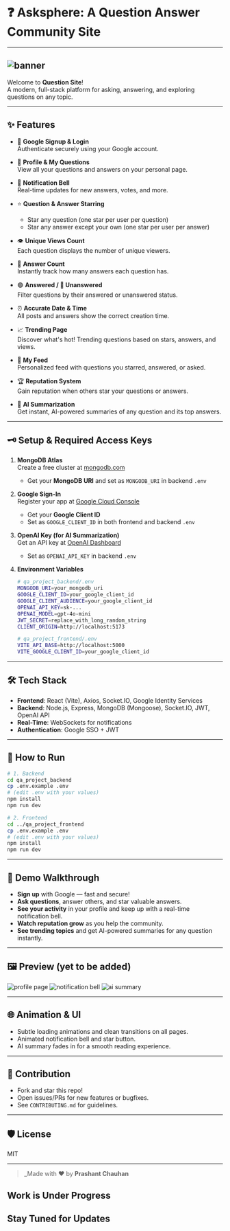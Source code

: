# ❓ Asksphere: A Question Answer Community Site

---
![banner](https://img.shields.io/badge/Question--Answer-Site-blueviolet?style=for-the-badge&logo=github)
---

Welcome to **Question Site**!  
A modern, full-stack platform for asking, answering, and exploring questions on any topic.

---

## ✨ Features

- 🚀 **Google Signup & Login**  
  Authenticate securely using your Google account.

- 👤 **Profile & My Questions**  
  View all your questions and answers on your personal page.

- 🔔 **Notification Bell**  
  Real-time updates for new answers, votes, and more.

- ⭐ **Question & Answer Starring**  
  - Star any question (one star per user per question)
  - Star any answer except your own (one star per user per answer)

- 👁️ **Unique Views Count**  
  Each question displays the number of unique viewers.

- 💬 **Answer Count**  
  Instantly track how many answers each question has.

- 🟢 **Answered / 🔴 Unanswered**  
  Filter questions by their answered or unanswered status.

- ⏰ **Accurate Date & Time**  
  All posts and answers show the correct creation time.

- 📈 **Trending Page**  
  Discover what's hot! Trending questions based on stars, answers, and views.

- 📰 **My Feed**  
  Personalized feed with questions you starred, answered, or asked.

- 🏆 **Reputation System**  
  Gain reputation when others star your questions or answers.

- 🤖 **AI Summarization**  
  Get instant, AI-powered summaries of any question and its top answers.

---

## 🗝️ Setup & Required Access Keys

1. **MongoDB Atlas**  
   Create a free cluster at [mongodb.com](https://www.mongodb.com/atlas/database)  
   - Get your **MongoDB URI** and set as `MONGODB_URI` in backend `.env`

2. **Google Sign-In**  
   Register your app at [Google Cloud Console](https://console.cloud.google.com/apis/credentials)  
   - Get your **Google Client ID**  
   - Set as `GOOGLE_CLIENT_ID` in both frontend and backend `.env`

3. **OpenAI Key (for AI Summarization)**  
   Get an API key at [OpenAI Dashboard](https://platform.openai.com/account/api-keys)  
   - Set as `OPENAI_API_KEY` in backend `.env`

4. **Environment Variables**

   ```bash
   # qa_project_backend/.env
   MONGODB_URI=your_mongodb_uri
   GOOGLE_CLIENT_ID=your_google_client_id
   GOOGLE_CLIENT_AUDIENCE=your_google_client_id
   OPENAI_API_KEY=sk-...
   OPENAI_MODEL=gpt-4o-mini
   JWT_SECRET=replace_with_long_random_string
   CLIENT_ORIGIN=http://localhost:5173
   ```

   ```bash
   # qa_project_frontend/.env
   VITE_API_BASE=http://localhost:5000
   VITE_GOOGLE_CLIENT_ID=your_google_client_id
   ```

---

## 🛠️ Tech Stack

- **Frontend**: React (Vite), Axios, Socket.IO, Google Identity Services
- **Backend**: Node.js, Express, MongoDB (Mongoose), Socket.IO, JWT, OpenAI API
- **Real-Time**: WebSockets for notifications
- **Authentication**: Google SSO + JWT

---

## 🚦 How to Run

```bash
# 1. Backend
cd qa_project_backend
cp .env.example .env
# (edit .env with your values)
npm install
npm run dev

# 2. Frontend
cd ../qa_project_frontend
cp .env.example .env
# (edit .env with your values)
npm install
npm run dev
```

---

## 🎉 Demo Walkthrough

- **Sign up** with Google — fast and secure!
- **Ask questions**, answer others, and star valuable answers.
- **See your activity** in your profile and keep up with a real-time notification bell.
- **Watch reputation grow** as you help the community.
- **See trending topics** and get AI-powered summaries for any question instantly.

---

## 🖼️ Preview (yet to be added)

![profile page](https://img.shields.io/badge/Profile-Page-teal?style=flat-square)
![notification bell](https://img.shields.io/badge/Notifications-bell-yellow?style=flat-square)
![ai summary](https://img.shields.io/badge/AI-Summary-purple?style=flat-square)

---

## 🌐 Animation & UI

- Subtle loading animations and clean transitions on all pages.
- Animated notification bell and star button.
- AI summary fades in for a smooth reading experience.

---

## 📝 Contribution

- Fork and star this repo!
- Open issues/PRs for new features or bugfixes.
- See `CONTRIBUTING.md` for guidelines.

---

## 🛡️ License

MIT

---

> _Made with ❤️ by **Prashant Chauhan**
## Work is Under Progress
## Stay Tuned for Updates
